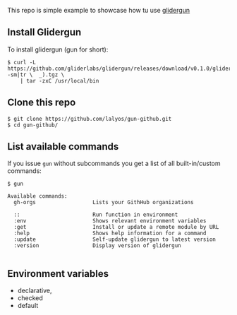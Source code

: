 This repo is simple example to showcase how tu use [glidergun](https://github.com/gliderlabs/glidergun)

## Install Glidergun

To install glidergun (gun for short):
```
$ curl -L https://github.com/gliderlabs/glidergun/releases/download/v0.1.0/glidergun_0.1.0_$(uname -sm|tr \  _).tgz \
    | tar -zxC /usr/local/bin
```

## Clone this repo

```
$ git clone https://github.com/lalyos/gun-github.git
$ cd gun-github/

```

## List available commands

If you issue `gun` without subcommands you get a list of all built-in/custom commands:
```
$ gun

Available commands:
  gh-orgs                  Lists your GithHub organizations

  ::                       Run function in environment
  :env                     Shows relevant environment variables
  :get                     Install or update a remote module by URL
  :help                    Shows help information for a command
  :update                  Self-update glidergun to latest version
  :version                 Display version of glidergun


```

## Environment variables

- declarative,
- checked
- default

